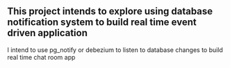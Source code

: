 ## This project intends to explore using database notification system to build real time event driven application

I intend to use pg_notify or debezium to listen to database changes to build real time chat room app